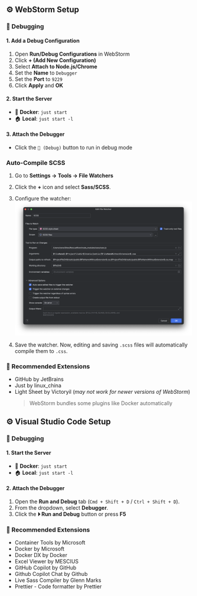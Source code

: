 ## ⚙️ WebStorm Setup

### 🐞 Debugging

#### 1. Add a Debug Configuration

1. Open **Run/Debug Configurations** in WebStorm
2. Click **+ (Add New Configuration)**
3. Select **Attach to Node.js/Chrome**
4. Set the **Name** to `Debugger`
5. Set the **Port** to `9229`
6. Click **Apply** and **OK**

#### 2. Start the Server

- 🐳 **Docker**: `just start`
- 🏠 **Local**: `just start -l`

#### 3. Attach the Debugger

- Click the `🐞 (Debug)` button to run in debug mode

### Auto-Compile SCSS

1. Go to **Settings → Tools → File Watchers**

2. Click the **+** icon and select **Sass/SCSS**.

3. Configure the watcher:  
   ![scss_screenshot.png](images/scss_screenshot.png)

4. Save the watcher. Now, editing and saving `.scss` files will automatically compile them to `.css`.

### 🧰 Recommended Extensions

- GitHub by JetBrains
- Just by linux_china
- Light Sheet by Victoryil (_may not work for newer versions of WebStorm_)
  > WebStorm bundles some plugins like Docker automatically

## ⚙️ Visual Studio Code Setup

### 🐞 Debugging

#### 1. Start the Server

- 🐳 **Docker**: `just start`
- 🏠 **Local**: `just start -l`

#### 2. Attach the Debugger

1. Open the **Run and Debug** tab (`Cmd + Shift + D` / `Ctrl + Shift + D`).
2. From the dropdown, select **Debugger**.
3. Click the **⏵ Run and Debug** button or press **F5**

### 🧰 Recommended Extensions

- Container Tools by Microsoft
- Docker by Microsoft
- Docker DX by Docker
- Excel Viewer by MESCIUS
- GitHub Copilot by GitHub
- Github Copilot Chat by Github
- Live Sass Compiler by Glenn Marks
- Prettier - Code formatter by Prettier
